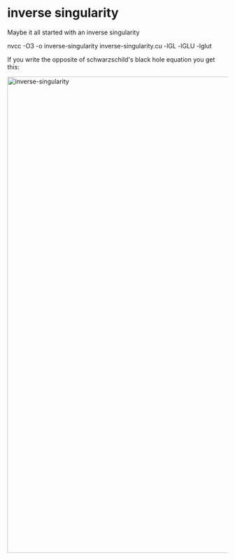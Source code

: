 # inverse singularity

Maybe it all started with an inverse singularity

nvcc -O3 -o inverse-singularity inverse-singularity.cu -lGL -lGLU -lglut

If you write the opposite of schwarzschild's black hole equation you get this:

 <img width="1923" height="1087" alt="inverse-singularity" src="https://github.com/user-attachments/assets/cc209699-698b-40f4-ad7b-1fe48d2a2589" />
